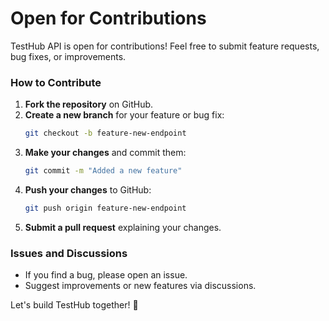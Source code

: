 # Open for Contributions
TestHub API is open for contributions! Feel free to submit feature requests, bug fixes, or improvements.

### How to Contribute
1. **Fork the repository** on GitHub.
2. **Create a new branch** for your feature or bug fix:
   ```bash
   git checkout -b feature-new-endpoint
   ```
3. **Make your changes** and commit them:
   ```bash
   git commit -m "Added a new feature"
   ```
4. **Push your changes** to GitHub:
   ```bash
   git push origin feature-new-endpoint
   ```
5. **Submit a pull request** explaining your changes.

### Issues and Discussions
- If you find a bug, please open an issue.
- Suggest improvements or new features via discussions.

Let's build TestHub together! 🚀


